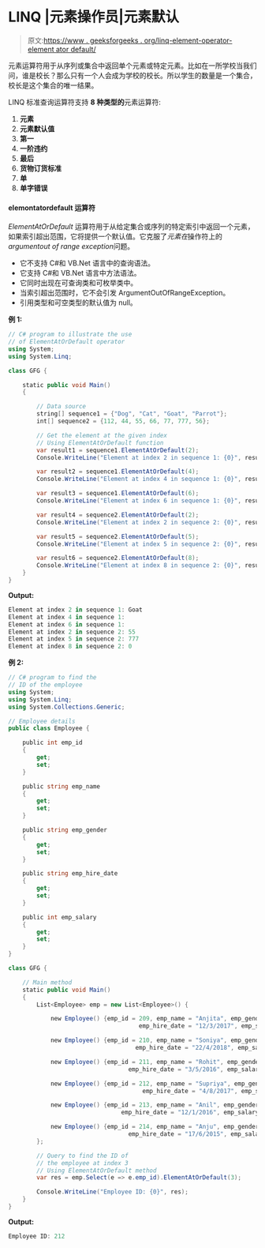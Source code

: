 # LINQ |元素操作员|元素默认

> 原文:[https://www . geeksforgeeks . org/linq-element-operator-element ator default/](https://www.geeksforgeeks.org/linq-element-operator-elementatordefault/)

元素运算符用于从序列或集合中返回单个元素或特定元素。比如在一所学校当我们问，谁是校长？那么只有一个人会成为学校的校长。所以学生的数量是一个集合，校长是这个集合的唯一结果。

LINQ 标准查询运算符支持 **8 种类型的**元素运算符:

1.  **元素**
2.  **元素默认值**
3.  **第一**
4.  **一阶违约**
5.  **最后**
6.  **货物订货标准**
7.  **单**
8.  **单字错误**

#### elemontatordefault 运算符

*ElementAtOrDefault* 运算符用于从给定集合或序列的特定索引中返回一个元素，如果索引超出范围，它将提供一个默认值。它克服了*元素在*操作符上的*argumentout of range exception*问题。

*   它不支持 C#和 VB.Net 语言中的查询语法。
*   它支持 C#和 VB.Net 语言中方法语法。
*   它同时出现在可查询类和可枚举类中。
*   当索引超出范围时，它不会引发 ArgumentOutOfRangeException。
*   引用类型和可空类型的默认值为 null。

**例 1:**

```cs
// C# program to illustrate the use 
// of ElementAtOrDefault operator
using System;
using System.Linq;

class GFG {

    static public void Main()
    {

        // Data source
        string[] sequence1 = {"Dog", "Cat", "Goat", "Parrot"};
        int[] sequence2 = {112, 44, 55, 66, 77, 777, 56};

        // Get the element at the given index
        // Using ElementAtOrDefault function
        var result1 = sequence1.ElementAtOrDefault(2);
        Console.WriteLine("Element at index 2 in sequence 1: {0}", result1);

        var result2 = sequence1.ElementAtOrDefault(4);
        Console.WriteLine("Element at index 4 in sequence 1: {0}", result2);

        var result3 = sequence1.ElementAtOrDefault(6);
        Console.WriteLine("Element at index 6 in sequence 1: {0}", result3);

        var result4 = sequence2.ElementAtOrDefault(2);
        Console.WriteLine("Element at index 2 in sequence 2: {0}", result4);

        var result5 = sequence2.ElementAtOrDefault(5);
        Console.WriteLine("Element at index 5 in sequence 2: {0}", result5);

        var result6 = sequence2.ElementAtOrDefault(8);
        Console.WriteLine("Element at index 8 in sequence 2: {0}", result6);
    }
}
```

**Output:**

```cs
Element at index 2 in sequence 1: Goat
Element at index 4 in sequence 1: 
Element at index 6 in sequence 1: 
Element at index 2 in sequence 2: 55
Element at index 5 in sequence 2: 777
Element at index 8 in sequence 2: 0

```

**例 2:**

```cs
// C# program to find the
// ID of the employee
using System;
using System.Linq;
using System.Collections.Generic;

// Employee details
public class Employee {

    public int emp_id
    {
        get;
        set;
    }

    public string emp_name
    {
        get;
        set;
    }

    public string emp_gender
    {
        get;
        set;
    }

    public string emp_hire_date
    {
        get;
        set;
    }

    public int emp_salary
    {
        get;
        set;
    }
}

class GFG {

    // Main method
    static public void Main()
    {
        List<Employee> emp = new List<Employee>() {

            new Employee() {emp_id = 209, emp_name = "Anjita", emp_gender = "Female",
                                     emp_hire_date = "12/3/2017", emp_salary = 20000},

            new Employee() {emp_id = 210, emp_name = "Soniya", emp_gender = "Female",
                                    emp_hire_date = "22/4/2018", emp_salary = 30000},

            new Employee() {emp_id = 211, emp_name = "Rohit", emp_gender = "Male",
                                  emp_hire_date = "3/5/2016", emp_salary = 40000},

            new Employee() {emp_id = 212, emp_name = "Supriya", emp_gender = "Female",
                                      emp_hire_date = "4/8/2017", emp_salary = 40000},

            new Employee() {emp_id = 213, emp_name = "Anil", emp_gender = "Male",
                                emp_hire_date = "12/1/2016", emp_salary = 40000},

            new Employee() {emp_id = 214, emp_name = "Anju", emp_gender = "Female",
                                  emp_hire_date = "17/6/2015", emp_salary = 50000},
        };

        // Query to find the ID of
        // the employee at index 3
        // Using ElementAtOrDefault method
        var res = emp.Select(e => e.emp_id).ElementAtOrDefault(3);

        Console.WriteLine("Employee ID: {0}", res);
    }
}
```

**Output:**

```cs
Employee ID: 212

```